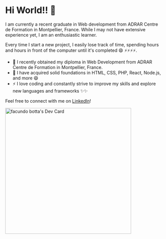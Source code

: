 # Hi World!! 👋

I am currently a recent graduate in Web development from ADRAR Centre de Formation in Montpellier, France. While I may not have extensive experience yet, I am an enthusiastic learner.

Every time I start a new project, I easily lose track of time, spending hours and hours in front of the computer until it's completed 😄 ⚡⚡⚡⚡.

- 🔭 I recently obtained my diploma in Web Development from ADRAR Centre de Formation in Montpellier, France.
- 🌱 I have acquired solid foundations in HTML, CSS, PHP, React, Node.js, and more 😄 
- ⚡ I love coding and constantly strive to improve my skills and explore new languages and frameworks ✨✨

Feel free to connect with me on [LinkedIn](https://www.linkedin.com/in/facundo-botta/)!

<a href="https://app.daily.dev/facundobotta"><img src="https://api.daily.dev/devcards/devcard.svg" width="400" alt="facundo botta's Dev Card"/></a>
